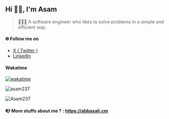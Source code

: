 <h2 align="left">
Hi 👋🏾, I'm Asam
</h2>

<blockquote align="left">
👨🏾‍💻 A software engineer who likes to solve problems in a simple and efficient way.
</blockquote>

#### 🌐 Follow me on

- <a href="https://twitter.com/asam_237" target="_blank">X ( Twitter )</a>
- <a href="https://linkedin.com/in/abba-sali-aboubakar-mamate" target="_blank">LinkedIn</a>

#### Wakatime

[![wakatime](https://wakatime.com/badge/user/c898f6c4-93ab-4dad-98d6-c37bca710bd1.svg)](https://wakatime.com/@@asam)

<p align="left">
  <img src="https://github-readme-stats.vercel.app/api/top-langs?username=asam237&show_icons=true&locale=en&layout=compact" alt="asam237" />
</p>


<p><img align="center" src="https://github-readme-streak-stats.herokuapp.com/?user=Asam237&theme=tokyonight" alt="Asam237" /></p>

<h4>
📭 More stuffs about me ? : <a href="https://abbasali.cm/">https://abbasali.cm</a>
</h4>
